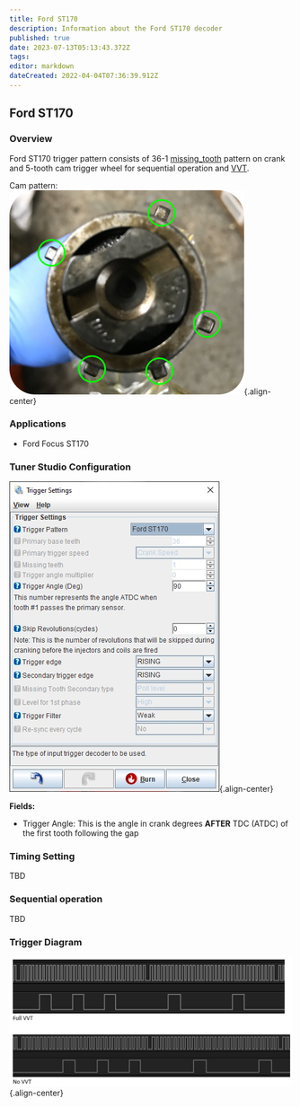 ```yaml
---
title: Ford ST170
description: Information about the Ford ST170 decoder
published: true
date: 2023-07-13T05:13:43.372Z
tags: 
editor: markdown
dateCreated: 2022-04-04T07:36:39.912Z
---
```


## Ford ST170

### Overview

Ford ST170 trigger pattern consists of 36-1 [missing_tooth](/en/decoders/Missing_Tooth) pattern on crank and 5-tooth cam trigger wheel for sequential operation and [VVT](/en/configuration/VVT).

Cam pattern:
![ST170 Pattern](/img/decoders/st170.png){.align-center}

### Applications

* Ford Focus ST170


### Tuner Studio Configuration
![ST170 Configuration in TunerStudio](/img/decoders/st170_ts.jpg){.align-center}

**Fields:**

  - Trigger Angle: This is the angle in crank degrees **AFTER** TDC (ATDC) of the first tooth following the gap

### Timing Setting

TBD

### Sequential operation

TBD

### Trigger Diagram
![ST170 VVT trigger](/img/decoders/vvt_st170.jpg){.align-center}
